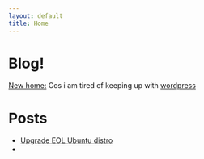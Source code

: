 ```yaml
---
layout: default
title: Home
---
```


# Blog!

<a href="https://awesomepras.github.io/"> New home:<a/> Cos i am tired of keeping up with <a href="https://awesomepras.wordpress.com/"  target="_blank">wordpress</a>

# Posts
- [Upgrade EOL Ubuntu distro](/upgrade-ubuntu)
-
